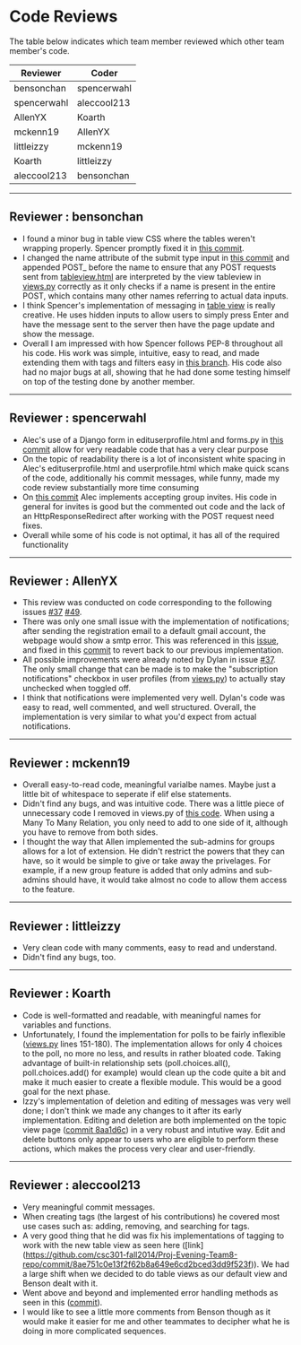 # Code Reviews

The table below indicates which team member reviewed which other team member's code.

| Reviewer | Coder |
| -------- | ----- |
| bensonchan |  spencerwahl |
| spencerwahl |  aleccool213 |
| AllenYX |  Koarth |
| mckenn19 |  AllenYX |
| littleizzy |  mckenn19 |
| Koarth |  littleizzy |
| aleccool213 |  bensonchan |

------

## Reviewer : bensonchan

 * I found a minor bug in table view CSS where the tables weren't wrapping properly. Spencer promptly fixed it in [this commit](https://github.com/csc301-fall2014/Proj-Evening-Team8-repo/commit/70358fdb284ec396d1fa0b3c7318d0bec62ad690).
 * I changed the name attribute of the submit type input in [this commit](https://github.com/csc301-fall2014/Proj-Evening-Team8-repo/commit/f27671831f6133e6be8ac6c3776ea9df4da3b863) and appended POST_ before the name to ensure that any POST requests sent from [tableview.html](https://github.com/csc301-fall2014/Proj-Evening-Team8-repo/blob/tagsintables59/messageboard/mainsite/templates/tableview.html) are interpreted by the view tableview in [views.py](https://github.com/csc301-fall2014/Proj-Evening-Team8-repo/blob/tagsintables59/messageboard/mainsite/views.py) correctly as it only checks if a name is present in the entire POST, which contains many other names referring to actual data inputs.
 * I think Spencer's implementation of messaging in [table view](https://github.com/csc301-fall2014/Proj-Evening-Team8-repo/blob/tagsintables59/messageboard/mainsite/templates/tableview.html) is really creative. He uses hidden inputs to allow users to simply press Enter and have the message sent to the server then have the page update and show the message.
 * Overall I am impressed with how Spencer follows PEP-8 throughout all his code. His work was simple, intuitive, easy to read, and made extending them with tags and filters easy in [this branch](https://github.com/csc301-fall2014/Proj-Evening-Team8-repo/tree/tagsintables59). His code also had no major bugs at all, showing that he had done some testing himself on top of the testing done by another member.

-----

## Reviewer : spencerwahl

* Alec's use of a Django form in edituserprofile.html and forms.py in [this commit](https://github.com/csc301-fall2014/Proj-Evening-Team8-repo/commit/a2e6263c868f7239d344f6889ee0d5d33fa116cd) allow for very readable code that has a very clear purpose
* On the topic of readability there is a lot of inconsistent white spacing in Alec's edituserprofile.html and userprofile.html which make quick scans of the code, additionally his commit messages, while funny, made my code review substantially more time consuming
* On [this commit](https://github.com/csc301-fall2014/Proj-Evening-Team8-repo/commit/2b818c542ddaae44605b89eb529b7ad0c50a710b) Alec implements accepting group invites. His code in general for invites is good but the commented out code and the lack of an HttpResponseRedirect after working with the POST request need fixes.
* Overall while some of his code is not optimal, it has all of the required functionality

-----

## Reviewer : AllenYX

 * This review was conducted on code corresponding to the following issues [#37](https://github.com/csc301-fall2014/Proj-Evening-Team8-repo/issues/37) [#49](https://github.com/csc301-fall2014/Proj-Evening-Team8-repo/issues/49).
 * There was only one small issue with the implementation of notifications; after sending the registration email to a default gmail account, the webpage would show a smtp error. This was referenced in this [issue](https://github.com/csc301-fall2014/Proj-Evening-Team8-repo/issues/63), and fixed in this [commit](https://github.com/csc301-fall2014/Proj-Evening-Team8-repo/commit/e8b152293099935ff0858065888beee2000e90a9) to revert back to our previous implementation.
 * All possible improvements were already noted by Dylan in issue [#37](https://github.com/csc301-fall2014/Proj-Evening-Team8-repo/issues/37). The only small change that can be made is to make the "subscription notifications" checkbox in user profiles (from [views.py](https://github.com/csc301-fall2014/Proj-Evening-Team8-repo/blob/master/messageboard/mainsite/views.py)) to actually stay unchecked when toggled off.
 * I think that notifications were implemented very well. Dylan's code was easy to read, well commented, and well structured. Overall, the implementation is very similar to what you'd expect from actual notifications.

-----

## Reviewer : mckenn19

 * Overall easy-to-read code, meaningful varialbe names. Maybe just a little bit of whitespace to seperate if elif else statements.
 * Didn't find any bugs, and was intuitive code. There was a little piece of unnecessary code I removed in views.py of [this code](https://github.com/csc301-fall2014/Proj-Evening-Team8-repo/tree/subadmins50). When using a Many To Many Relation, you only need to add to one side of it, although you have to remove from both sides.
 * I thought the way that Allen implemented the sub-admins for groups allows for a lot of extension. He didn't restrict the powers that they can have, so it would be simple to give or take away the privelages. For example, if a new group feature is added that only admins and sub-admins should have, it would take almost no code to allow them access to the feature.

-----

## Reviewer : littleizzy
 * Very clean code with many comments, easy to read and understand.
 * Didn't find any bugs, too.
 
-----

## Reviewer : Koarth

* Code is well-formatted and readable, with meaningful names for variables and functions.
* Unfortunately, I found the implementation for polls to be fairly inflexible ([views.py](https://github.com/csc301-fall2014/Proj-Evening-Team8-repo/blob/poll2/messageboard/mainsite/views.py) lines 151-180).  The implementation allows for only 4 choices to the poll, no more no less, and results in rather bloated code.  Taking advantage of built-in relationship sets (poll.choices.all(), poll.choices.add() for example) would clean up the code quite a bit and make it much easier to create a flexible module.  This would be a good goal for the next phase.
* Izzy's implementation of deletion and editing of messages was very well done;  I don't think we made any changes to it after its early implementation.  Editing and deletion are both implemented on the topic view page ([commit 8aa1d6c](8aa1d6c4fd1763d3e1c7d52423353941c4bb631e)) in a very robust and intutive way.  Edit and delete buttons only appear to users who are eligible to perform these actions, which makes the process very clear and user-friendly.

-----
## Reviewer : aleccool213
* Very meaningful commit messages.
* When creating tags (the largest of his contributions) he covered most use cases such as: adding, removing, and searching for tags.
* A very good thing that he did was fix his implementations of tagging to work with the new table view as seen here ([link] (https://github.com/csc301-fall2014/Proj-Evening-Team8-repo/commit/8ae751c0e13f2f62b8a649e6cd2bced3dd9f523f)). We had a large shift when we decided to do table views as our default view and Benson dealt with it.
* Went above and beyond and implemented error handling methods as seen in this ([commit](https://github.com/csc301-fall2014/Proj-Evening-Team8-repo/commit/7f44e068475c6b6d88a4f950a111aec990b882f8)). 
* I would like to see a little more comments from Benson though as it would make it easier for me and other teammates to decipher what he is doing in more complicated sequences.

